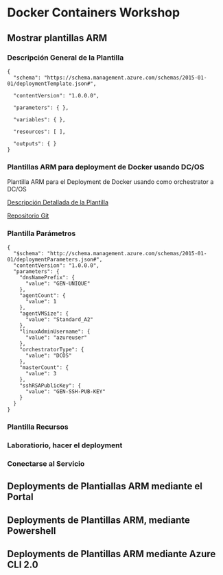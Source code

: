 # Docker Containers Workshop

## Mostrar plantillas ARM

### Descripción General de la Plantilla

```
{
  "schema": "https://schema.management.azure.com/schemas/2015-01-01/deploymentTemplate.json#",
 
  "contentVersion": "1.0.0.0",
 
  "parameters": { },
 
  "variables": { },
 
  "resources": [ ],
 
  "outputs": { }
}
```

### Plantillas ARM para deployment de Docker usando DC/OS

Plantilla ARM para el Deployment de Docker usando como orchestrator a DC/OS

[Descripción Detallada de la Plantilla](https://docs.microsoft.com/en-us/azure/container-service/container-service-mesos-marathon-ui)

[Repositorio Git](https://github.com/Azure/azure-quickstart-templates/tree/master/101-acs-dcos)


### Plantilla Parámetros
```
{
  "$schema": "http://schema.management.azure.com/schemas/2015-01-01/deploymentParameters.json#",
  "contentVersion": "1.0.0.0",
  "parameters": {
    "dnsNamePrefix": {
      "value": "GEN-UNIQUE"
    },
    "agentCount": {
      "value": 1
    },
    "agentVMSize": {
      "value": "Standard_A2"
    },
    "linuxAdminUsername": {
      "value": "azureuser"
    },
    "orchestratorType": {
      "value": "DCOS"
    },
    "masterCount": {
      "value": 3
    },
    "sshRSAPublicKey": {
      "value": "GEN-SSH-PUB-KEY"
    }
  }
}
```

### Plantilla Recursos

<script src="https://raw.githubusercontent.com/Azure/azure-quickstart-templates/master/101-acs-dcos/azuredeploy.json"></script>

### Laboratiorio, hacer el deployment
### Conectarse al Servicio

## Deployments de Plantiallas ARM mediante el Portal

## Deployments de Plantillas ARM, mediante Powershell

## Deployments de Plantillas ARM mediante Azure CLI 2.0

